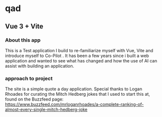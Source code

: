 
# qad


## Vue 3 + Vite

### About this app
This is a  Test application I build to re-familiarize myself with Vue,  Vite and introduce myself to  Co-Pilot . It has been a few years since i built a web application and wanted to see what has changed and how the use of AI can assist with building an application.


### approach  to  project
The site is a simple quote a day application. Special thanks to Logan Rhoades for curating the Mitch Hedberg jokes that  I used to start this at, found on the Buzzfeed page:
https://www.buzzfeed.com/mrloganrhoades/a-complete-ranking-of-almost-every-single-mitch-hedberg-joke
